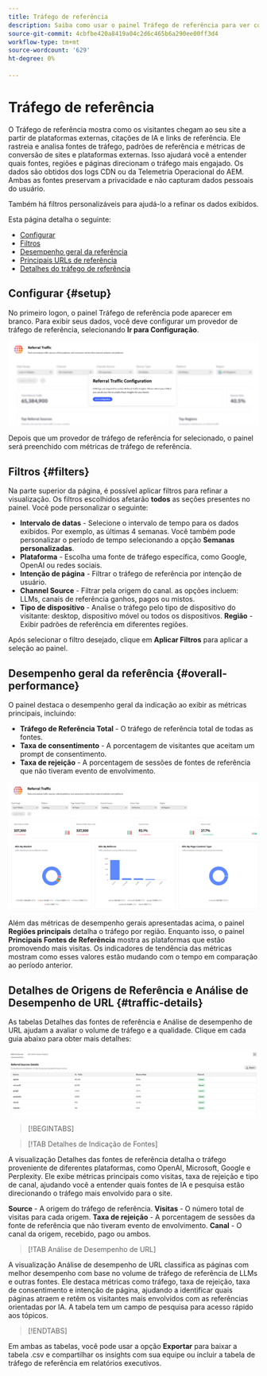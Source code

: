 ```yaml
---
title: Tráfego de referência
description: Saiba como usar o painel Tráfego de referência para ver como os visitantes chegam ao seu site a partir de plataformas externas, citações de IA e links de referência.
source-git-commit: 4cbfbe420a8419a04c2d6c465b6a290ee00ff3d4
workflow-type: tm+mt
source-wordcount: '629'
ht-degree: 0%

---
```



# Tráfego de referência

O Tráfego de referência mostra como os visitantes chegam ao seu site a partir de plataformas externas, citações de IA e links de referência. Ele rastreia e analisa fontes de tráfego, padrões de referência e métricas de conversão de sites e plataformas externas. Isso ajudará você a entender quais fontes, regiões e páginas direcionam o tráfego mais engajado. Os dados são obtidos dos logs CDN ou da Telemetria Operacional do AEM. Ambas as fontes preservam a privacidade e não capturam dados pessoais do usuário.

Também há filtros personalizáveis para ajudá-lo a refinar os dados exibidos.

Esta página detalha o seguinte:

* [Configurar](#setup)
* [Filtros](#filters)
* [Desempenho geral da referência](#overall-performance)
* [Principais URLs de referência](#top-referrals)
* [Detalhes do tráfego de referência](#traffic-details)

## Configurar {#setup}

No primeiro logon, o painel Tráfego de referência pode aparecer em branco. Para exibir seus dados, você deve configurar um provedor de tráfego de referência, selecionando **Ir para Configuração**.

![Configuração de Referência](/help/dashboards/assets/referral-setup1.png)

<!--- 1. Select your Source (either CDN logs or AEM Operational Telemetry).
2. Enter a primary contact email.
3. Click **Request activation** to enable data ingestion. Hiding this until confirmation from PM-->

Depois que um provedor de tráfego de referência for selecionado, o painel será preenchido com métricas de tráfego de referência.

## Filtros {#filters}

Na parte superior da página, é possível aplicar filtros para refinar a visualização. Os filtros escolhidos afetarão **todos** as seções presentes no painel. Você pode personalizar o seguinte:

* **Intervalo de datas** - Selecione o intervalo de tempo para os dados exibidos. Por exemplo, as últimas 4 semanas. Você também pode personalizar o período de tempo selecionando a opção **Semanas personalizadas**.
* **Plataforma** - Escolha uma fonte de tráfego específica, como Google, OpenAI ou redes sociais.
* **Intenção de página** - Filtrar o tráfego de referência por intenção de usuário.
* **Channel Source** - Filtrar pela origem do canal. as opções incluem: LLMs, canais de referência ganhos, pagos ou mistos.
* **Tipo de dispositivo** - Analise o tráfego pelo tipo de dispositivo do visitante: desktop, dispositivo móvel ou todos os dispositivos.
  **Região** - Exibir padrões de referência em diferentes regiões.

Após selecionar o filtro desejado, clique em **Aplicar Filtros** para aplicar a seleção ao painel.

## Desempenho geral da referência {#overall-performance}

O painel destaca o desempenho geral da indicação ao exibir as métricas principais, incluindo:

* **Tráfego de Referência Total** - O tráfego de referência total de todas as fontes.
* **Taxa de consentimento** - A porcentagem de visitantes que aceitam um prompt de consentimento.
* **Taxa de rejeição** - A porcentagem de sessões de fontes de referência que não tiveram evento de envolvimento.

![Página de indicação](/help/dashboards/assets/referral-traffic.png)

Além das métricas de desempenho gerais apresentadas acima, o painel **Regiões principais** detalha o tráfego por região. Enquanto isso, o painel **Principais Fontes de Referência** mostra as plataformas que estão promovendo mais visitas. Os indicadores de tendência das métricas mostram como esses valores estão mudando com o tempo em comparação ao período anterior.

<!--## Top Referral URLs {#top-referrals}

The Top Referral URLs list surfaces your site’s most visited pages from referrals.

![Top Referral URLs](/help/dashboards/assets/top-url.png)-->

## Detalhes de Origens de Referência e Análise de Desempenho de URL {#traffic-details}

As tabelas Detalhes das fontes de referência e Análise de desempenho de URL ajudam a avaliar o volume de tráfego e a qualidade. Clique em cada guia abaixo para obter mais detalhes:

![Detalhes do tráfego de referência](/help/dashboards/assets/traffic-details.png)

>[!BEGINTABS]

>[!TAB Detalhes de Indicação de Fontes]

A visualização Detalhes das fontes de referência detalha o tráfego proveniente de diferentes plataformas, como OpenAI, Microsoft, Google e Perplexity. Ele exibe métricas principais como visitas, taxa de rejeição e tipo de canal, ajudando você a entender quais fontes de IA e pesquisa estão direcionando o tráfego mais envolvido para o site.

**Source** - A origem do tráfego de referência.
**Visitas** - O número total de visitas para cada origem.
**Taxa de rejeição** - A porcentagem de sessões da fonte de referência que não tiveram evento de envolvimento.
**Canal** - O canal da origem, recebido, pago ou ambos.

>[!TAB Análise de Desempenho de URL]

A visualização Análise de desempenho de URL classifica as páginas com melhor desempenho com base no volume de tráfego de referência de LLMs e outras fontes. Ele destaca métricas como tráfego, taxa de rejeição, taxa de consentimento e intenção de página, ajudando a identificar quais páginas atraem e retêm os visitantes mais envolvidos com as referências orientadas por IA. A tabela tem um campo de pesquisa para acesso rápido aos tópicos.

>[!ENDTABS]

Em ambas as tabelas, você pode usar a opção **Exportar** para baixar a tabela .csv e compartilhar os insights com sua equipe ou incluir a tabela de tráfego de referência em relatórios executivos.

